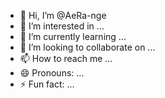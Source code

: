 - 👋 Hi, I’m @AeRa-nge
- 👀 I’m interested in ...
- 🌱 I’m currently learning ...
- 💞️ I’m looking to collaborate on ...
- 📫 How to reach me ...
- 😄 Pronouns: ...
- ⚡ Fun fact: ...

<!---
AeRa-nge/AeRa-nge is a ✨ special ✨ repository because its `README.md` (this file) appears on your GitHub profile.
You can click the Preview link to take a look at your changes.
--->
